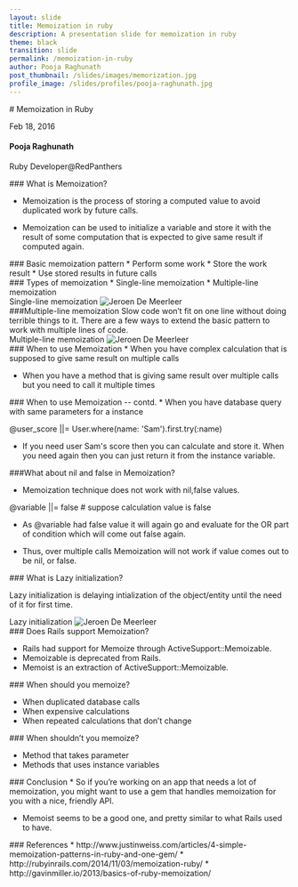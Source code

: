 ```yaml
---
layout: slide
title: Memoization in ruby
description: A presentation slide for memoization in ruby
theme: black
transition: slide
permalink: /memoization-in-ruby
author: Pooja Raghunath
post_thumbnail: /slides/images/memorization.jpg 
profile_image: /slides/profiles/pooja-raghunath.jpg
---
```

<section data-markdown>
# Memoization in Ruby

Feb 18, 2016
</section>

<section>
  <h4>Pooja Raghunath</h4>
  <p>
    Ruby Developer@RedPanthers
  </p>
</section>

<section data-markdown>
### What is Memoization?

* Memoization is the process of storing a computed value to avoid duplicated work by future calls.

* Memoization can be used to initialize a variable and store it with the result of some computation that is expected to give same result if computed again.

</section>
<section data-markdown>
### Basic memoization pattern
* Perform some work
* Store the work result
* Use stored results in future calls

</section>


<section data-markdown>
### Types of memoization
* Single-line memoization
* Multiple-line memoization

</section>



<section>
Single-line memoization
<img alt="Jeroen De Meerleer" src="/slides/images/mem01.png">
</section>

<section data-markdown>
###Multiple-line memoization
Slow code won’t fit on one line without doing terrible things to it. There are a few ways to extend the basic pattern to work with multiple lines of code.

</section>

<section>
Multiple-line memoization

<img alt="Jeroen De Meerleer" src="/slides/images/memo11.png">
</section>




<section data-markdown>
### When to use Memoization
* When you have complex calculation that is supposed to give same result on multiple calls

* When you have a method that is giving same result over multiple calls but you need to call it multiple times

</section>

<section data-markdown>
### When to use Memoization -- contd.
* When you have database query with same parameters for a instance

  @user_score ||= User.where(name: 'Sam').first.try(:name)


* If you need user Sam's score then you can calculate and store it. When you need again then you can just return it from the instance variable.

</section>

<section data-markdown>
###What about nil and false in Memoization?

* Memoization technique  does not work with nil,false values.

@variable ||= false # suppose calculation value is false  

* As @variable had false value it will again go and evaluate for the OR part of condition which will come out false again.

* Thus, over multiple calls Memoization will not work if value comes out to be nil, or false.

</section>

<section data-markdown>
### What is Lazy initialization?

Lazy initialization is delaying intialization of the object/entity until the need of it for first time.

</section>

<section>
 Lazy initialization
<img alt="Jeroen De Meerleer" src="/slides/images/lazy1.png">


</section>

<section data-markdown>
### Does Rails support Memoization?

* Rails had support for Memoize through ActiveSupport::Memoizable.
* Memoizable is deprecated from Rails.
* Memoist is an extraction of ActiveSupport::Memoizable.

</section>

<section data-markdown>
### When should you memoize?

* When  duplicated database calls
* When  expensive calculations
* When  repeated calculations that don’t change


</section>
<section data-markdown>
### When shouldn’t you memoize?

* Method that takes parameter
* Methods that uses instance variables

</section>

<section data-markdown>
### Conclusion
* So if you’re working on an app that needs a lot of memoization, you might want to use a gem that handles memoization for you with a nice, friendly API.

* Memoist seems to be a good one, and pretty similar to what Rails used to have.

</section>

<section data-markdown>
### References
* http://www.justinweiss.com/articles/4-simple-memoization-patterns-in-ruby-and-one-gem/
* http://rubyinrails.com/2014/11/03/memoization-ruby/
* http://gavinmiller.io/2013/basics-of-ruby-memoization/

</section>
